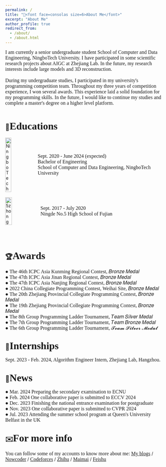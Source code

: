 ```yaml
---
permalink: /
title: "👋<font face=consolas size=6>About Me</font>"
excerpt: "About Me"
author_profile: true
redirect_from: 
  - /about/
  - /about.html
---
```

<font face=consolas size=3>I am currently a senior undergraduate student School of Computer and Data Engineering, NingboTech University. I have participated in some scientific research projects about AIGC at Zhejiang Lab. In the future, my research interests include large models and 3D reconstruction.<br /><br />
During my undergraduate studies, I participated in my university's programming competition team. Throughout my three years of competition experience, I won several awards. This experience laid a solid foundation for my programming skills. In the future, I would like to continue my studies and complete a master's degree on a higher level platform. </font><br /><br />


📖<font face=consolas size=6>Educations</font>
------
<div style="display:flex; align-items:center;"> <img src="https://img1.cfw.cn/20003/da5144b1cb34/4aa22422-05a5-4795-a63e-fcccea1626d1_300x300.jpg" alt="NingboTech" style="width:20%; height:20%; margin-right:10px;"> <span style="font-family:consolas; font-size:12pt;"> <font face="consolas" size="3">Sept. 2020 - June 2024 (expected)<br> Bachelor of Engineering<br> School of Computer and Data Engineering, NingboTech University</font> </span> </div>
<br />
<div style="display:flex; align-items:center;"> <img src="https://tse4-mm.cn.bing.net/th/id/OIP-C.i3bSymp6uhhTR_ZlxM9i2AAAAA?w=175&h=180&c=7&r=0&o=5&pid=1.7" alt="5zhong" style="width:20.3%; height:18.5%; margin-right:10px;"> <span style="font-family:consolas; font-size:12pt;"> <font face="consolas" size="3">Sept. 2017 - July 2020<br> Ningde No.5 High School of Fujian</font> </span> </div>
<br /><br /><br />


🏆<font face=consolas size=6>Awards</font>
------
<font face=consolas size=3> ● The 46th ICPC Asia Kunming Regional Contest, 𝐵𝑟𝑜𝑛𝑧𝑒 𝑀𝑒𝑑𝑎𝑙<br />
● The 47th ICPC Asia Jinan Regional Contest, 𝐵𝑟𝑜𝑛𝑧𝑒 𝑀𝑒𝑑𝑎𝑙<br />
● The 47th ICPC Asia Nanjing Regional Contest, 𝐵𝑟𝑜𝑛𝑧𝑒 𝑀𝑒𝑑𝑎𝑙<br />
● 2022 China Collegiate Programming Contest, Weihai Site, 𝐵𝑟𝑜𝑛𝑧𝑒 𝑀𝑒𝑑𝑎𝑙<br />
● The 20th Zhejiang Provincial Collegiate Programming Contest, 𝐵𝑟𝑜𝑛𝑧𝑒 𝑀𝑒𝑑𝑎𝑙<br />
● The 19th Zhejiang Provincial Collegiate Programming Contest, 𝐵𝑟𝑜𝑛𝑧𝑒 𝑀𝑒𝑑𝑎𝑙<br />
● The 8th Group Programming Ladder Tournament, 𝑇𝑒𝑎𝑚 𝑆𝑖𝑙𝑣𝑒𝑟 𝑀𝑒𝑑𝑎𝑙<br />
● The 7th Group Programming Ladder Tournament, 𝑇𝑒𝑎𝑚 𝐵𝑟𝑜𝑛𝑧𝑒 𝑀𝑒𝑑𝑎𝑙<br />
● The 6th Group Programming Ladder Tournament, 𝓣𝓮𝓪𝓶 𝓢𝓲𝓵𝓿𝓮𝓻 𝓜𝓮𝓭𝓪𝓵</font>
<br />

💼<font face=consolas size=6>Internships</font>
------
<font face=consolas size=3>Sept. 2023 - Feb. 2024, Algorithm Engineer Intern, Zhejiang Lab, Hangzhou.</font>
<br />

📰<font face=consolas size=6>News</font>
------
<font face=consolas size=3>● Mar. 2024 Preparing the secondary examination to ECNU<br />
● Feb. 2024 One collaborative paper is submitted to ECCV 2024<br />
● Dec. 2023 Finishing the national entrance examination for postgraduate<br />
● Nov. 2023 One collaborative paper is submitted to CVPR 2024<br />
● Jul. 2023 Attending the summer school program at Queen's University Belfast in the UK</font>
<br />

✉️<font face=consolas size=6>For more info</font>
------
<font face=consolas size=3>You can follow some of my accounts to know more about me:</font>
 [<font face=consolas size=3>My blogs</font>](https://eastpage.tech)    / [<font face=consolas size=3>Nowcoder</font>](https://ac.nowcoder.com/acm/contest/profile/946259811)   /  [<font face=consolas size=3>Codeforces</font>](https://codeforces.com/profile/EastGod)   /  [<font face=consolas size=3>Zhihu</font>](https://www.zhihu.com/people/markxian-sheng-41)     /        [<font face=consolas size=3>Maimai</font>](https://maimai.cn/profile/detail?dstu=236043030)  /   [<font face=consolas size=3>Feishu</font>](https://github.com/East-Hu/Eastpage.github.io/blob/master/images/feishu.jpg)
